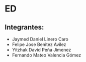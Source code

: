# ED
## Integrantes: 
- Jaymed Daniel Linero Caro
- Felipe Jose Benitez Avilez
- Yitzhak David Peña Jimenez
- Fernando Mateo Valencia Gómez
